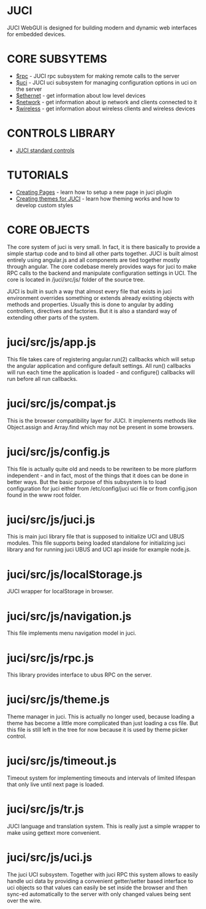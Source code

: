 JUCI
====

JUCI WebGUI is designed for building modern and dynamic web interfaces for embedded devices. 

CORE SUBSYTEMS
==============

* [$rpc](rpc.html) - JUCI rpc subsystem for making remote calls to the server
* [$uci](uci.html) - JUCI uci subsystem for managing configuration options in uci on the server
* [$ethernet](ethernet.html) - get information about low level devices
* [$network](network.html) - get information about ip network and clients connected to it
* [$wireless](wireless.html) - get information about wireless clients and wireless devices

CONTROLS LIBRARY
================

* [JUCI standard controls](standard-controls.html)

TUTORIALS
=========

* [Creating Pages](creating-pages.html) - learn how to setup a new page in juci plugin
* [Creating themes for JUCI](creating-themes.html) - learn how theming works and how to develop custom styles

CORE OBJECTS
============

The core system of juci is very small. In fact, it is there basically to provide a simple startup code and to bind all other parts together. JUCI is built almost entirely using angular.js and all components are tied together mostly through angular. The core codebase merely provides ways for juci to make RPC calls to the backend and manipulate configuration settings in UCI. The core is located in /juci/src/js/ folder of the source tree.

JUCI is built in such a way that almost every file that exists in juci environment overrides something or extends already existing objects with methods and properties. Usually this is done to angular by adding controllers, directives and factories. But it is also a standard way of extending other parts of the system. 

# juci/src/js/app.js

This file takes care of registering angular.run(2) callbacks which will setup the angular application and configure default settings. All run() callbacks will run each time the application is loaded - and configure() callbacks will run before all run callbacks.

# juci/src/js/compat.js 

This is the browser compatibility layer for JUCI. It implements methods like Object.assign and Array.find which may not be present in some browsers. 

# juci/src/js/config.js 

This file is actually quite old and needs to be rewriteen to be more platform independent - and in fact, most of the things that it does can be done in better ways. But the basic purpose of this subsystem is to load configuration for juci either from /etc/config/juci uci file or from config.json found in the www root folder. 

# juci/src/js/juci.js

This is main juci library file that is supposed to initialize UCI and UBUS modules. This file supports being loaded standalone for initializing juci library and for running juci UBUS and UCI api inside for example node.js.

# juci/src/js/localStorage.js

JUCI wrapper for localStorage in browser. 

# juci/src/js/navigation.js

This file implements menu navigation model in juci.

# juci/src/js/rpc.js

This library provides interface to ubus RPC on the server. 

# juci/src/js/theme.js

Theme manager in juci. This is actually no longer used, because loading a theme has become a little more complicated than just loading a css file. But this file is still left in the tree for now because it is used by theme picker control. 

# juci/src/js/timeout.js 

Timeout system for implementing timeouts and intervals of limited lifespan that only live until next page is loaded. 

# juci/src/js/tr.js

JUCI language and translation system. This is really just a simple wrapper to make using gettext more convenient. 

# juci/src/js/uci.js

The juci UCI subsystem. Together with juci RPC this system allows to easily handle uci data by providing a convenient getter/setter based interface to uci objects so that values can easily be set inside the browser and then sync-ed automatically to the server with only changed values being sent over the wire. 


